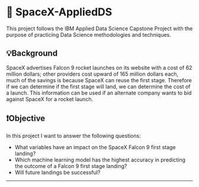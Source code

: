 # 🚀 SpaceX-AppliedDS
This project follows the IBM Applied Data Science Capstone Project with the purpose of practicing Data Science methodologies and techniques. 

## 💡Background
SpaceX advertises Falcon 9 rocket launches on its website with a cost of 62 million dollars; other providers cost upward of 165 million dollars each, much of the savings is because SpaceX can reuse the first stage. Therefore if we can determine if the first stage will land, we can determine the cost of a launch. This information can be used if an alternate company wants to bid against SpaceX for a rocket launch.

## ❗Objective 

In this project I want to answer the following questions:
- What variables have an impact on the SpaceX Falcon 9 first stage landing?
- Which machine learning model has the highest accuracy in predicting the outcome of a Falcon 9 first stage landing?
- Will future landings be successful?

***


